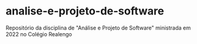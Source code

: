 # analise-e-projeto-de-software
 Repositório da disciplina de "Análise e Projeto de Software" ministrada em 2022 no Colégio Realengo
